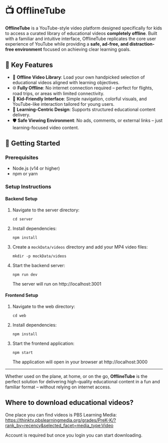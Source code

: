 # 📺 OfflineTube

**OfflineTube** is a YouTube-style video platform designed specifically for kids to access a curated library of educational videos **completely offline**. Built with a familiar and intuitive interface, OfflineTube replicates the core user experience of YouTube while providing a **safe, ad-free, and distraction-free environment** focused on achieving clear learning goals.

## 🎯 Key Features

- 📁 **Offline Video Library**: Load your own handpicked selection of educational videos aligned with learning objectives.
- 🌐 **Fully Offline**: No internet connection required – perfect for flights, road trips, or areas with limited connectivity.
- 🎨 **Kid-Friendly Interface**: Simple navigation, colorful visuals, and YouTube-like interaction tailored for young users.
- 🧠 **Learning-Centric Design**: Supports structured educational content delivery.
- 🛡️ **Safe Viewing Environment**: No ads, comments, or external links – just learning-focused video content.

## 🚀 Getting Started

### Prerequisites

- Node.js (v14 or higher)
- npm or yarn

### Setup Instructions

#### Backend Setup

1. Navigate to the server directory:

   ```
   cd server
   ```

2. Install dependencies:

   ```
   npm install
   ```

3. Create a `mockData/videos` directory and add your MP4 video files:

   ```
   mkdir -p mockData/videos
   ```

4. Start the backend server:
   ```
   npm run dev
   ```
   The server will run on http://localhost:3001

#### Frontend Setup

1. Navigate to the web directory:

   ```
   cd web
   ```

2. Install dependencies:

   ```
   npm install
   ```

3. Start the frontend application:
   ```
   npm start
   ```
   The application will open in your browser at http://localhost:3000

---

Whether used on the plane, at home, or on the go, **OfflineTube** is the perfect solution for delivering high-quality educational content in a fun and familiar format – without relying on internet access.

## Where to download educational videos?

One place you can find videos is PBS Learning Media: https://thinktv.pbslearningmedia.org/grades/PreK-K/?rank_by=recency&selected_facet=media_type:Video

Account is required but once you login you can start downloading.
